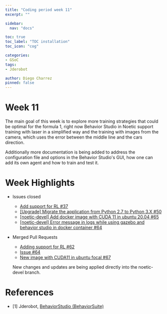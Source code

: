 ```yaml
---
title: "Coding period week 11"
excerpt: ""

sidebar:
  nav: "docs"

toc: true
toc_label: "TOC installation"
toc_icon: "cog"

categories:
- GSoC
tags:
- Jderobot

author: Diego Charrez
pinned: false
---
```


# Week 11

The main goal of this week is to explore more training strategies that could be optimal for the formula 1, right now Behavior Studio in Noetic support training with laser in a simplified way and the training with images from the camera, which uses the error between the middle line and the cars direction.

Additionally more documentation is being added to address the configuration file and options in the Behavior Studio's GUI, how one can add its own agent and how to train and test it.

# Week Highlights

- Issues closed

    - [Add support for RL #37](https://github.com/JdeRobot/BehaviorStudio/issues/37)
    - [[Upgrade] Migrate the application from Python 2.7 to Python 3.X #50](https://github.com/JdeRobot/BehaviorStudio/issues/50)
    - [[noetic-devel] Add docker image with CUDA 11 in ubuntu 20.04 #65](https://github.com/JdeRobot/BehaviorStudio/issues/65)
    - [[noetic-devel] Error message in logs while using gazebo and behavior studio in docker container #64](https://github.com/JdeRobot/BehaviorStudio/issues/64)

- Merged Pull Requests

    - [Adding support for RL #62](https://github.com/JdeRobot/BehaviorStudio/pull/62)
    - [Issue #64](https://github.com/JdeRobot/BehaviorStudio/pull/66)
    - [New image with CUDA11 in ubuntu focal #67](https://github.com/JdeRobot/BehaviorStudio/pull/67)

    New changes and updates are being applied directly into the noetic-devel branch.

# References

* [1] Jderobot, [BehaviorStudio (BehaviorSuite)](https://github.com/JdeRobot/BehaviorStudio/tree/reboot)